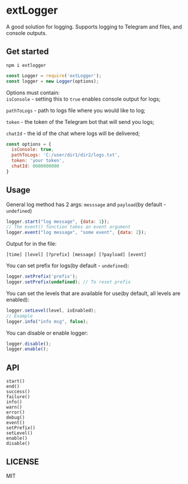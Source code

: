 # extLogger
A good solution for logging. Supports logging to Telegram and files, and console outputs.


## Get started
```
npm i extlogger
```  
```js
const Logger = require('extLogger');
const logger = new Logger(options);
```
Options must contain:   
```isConsole``` - setting this to ```true``` enables console output for logs;  

```pathToLogs``` - path to logs file where you would like to log;  

```token``` - the token of the Telegram bot that will send you logs;  

```chatId``` - the id of the chat where logs will be delivered;  


```js
const options = {
  isConsole: true,
  pathToLogs: 'C:/user/dir1/dir2/logs.txt',
  token: 'your token',
  chatId: 0000000000
}
```


## Usage
General log method has 2 args: ```messsage``` and ```payload```(by default - ```undefined```)  
```js
logger.start("log message", {data: 1});
// The event() function takes an event argument
logger.event("log message", "some event", {data: 2});
```
Output for in the file:  

```[time] [level] [?prefix] [message] [?payload] [event]```  

You can set prefix for logs(by default - ```undefined```):
```js
logger.setPrefix('prefix');
logger.setPrefix(undefined); // To reset prefix
```
You can set the levels that are available for use(by default, all levels are enabled):
```js
logger.setLevel(level, isEnabled);
// Example
logger.info("info msg", false);
```
You can disable or enable logger:
```js
logger.disable(); 
logger.enable();
```


## API
```start()```  
```end()```  
```success()```  
```failure()```  
```info()```  
```warn()```  
```error()```  
```debug()```  
```event()```  
```setPrefix()```  
```setLevel()```  
```enable()```  
```disable()```   


## LICENSE
MIT